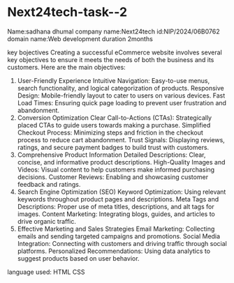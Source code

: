 # Next24tech-task--2
Name:sadhana dhumal
company name:Next24tech
id:NIP/2024/06B0762
domain name:Web development
duration 2months

key bojectives
Creating a successful eCommerce website involves several key objectives to ensure it meets the needs of both the business and its customers. Here are the main objectives:

1. User-Friendly Experience
Intuitive Navigation: Easy-to-use menus, search functionality, and logical categorization of products.
Responsive Design: Mobile-friendly layout to cater to users on various devices.
Fast Load Times: Ensuring quick page loading to prevent user frustration and abandonment.
2. Conversion Optimization
Clear Call-to-Actions (CTAs): Strategically placed CTAs to guide users towards making a purchase.
Simplified Checkout Process: Minimizing steps and friction in the checkout process to reduce cart abandonment.
Trust Signals: Displaying reviews, ratings, and secure payment badges to build trust with customers.
3. Comprehensive Product Information
Detailed Descriptions: Clear, concise, and informative product descriptions.
High-Quality Images and Videos: Visual content to help customers make informed purchasing decisions.
Customer Reviews: Enabling and showcasing customer feedback and ratings.
4. Search Engine Optimization (SEO)
Keyword Optimization: Using relevant keywords throughout product pages and descriptions.
Meta Tags and Descriptions: Proper use of meta titles, descriptions, and alt tags for images.
Content Marketing: Integrating blogs, guides, and articles to drive organic traffic.
5. Effective Marketing and Sales Strategies
Email Marketing: Collecting emails and sending targeted campaigns and promotions.
Social Media Integration: Connecting with customers and driving traffic through social platforms.
Personalized Recommendations: Using data analytics to suggest products based on user behavior.

language used:
HTML
CSS
